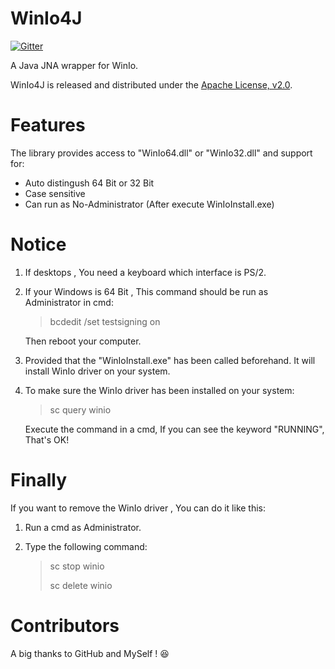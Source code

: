 # WinIo4J

[![Gitter](https://badges.gitter.im/supermoonie/winio4J.svg)](https://gitter.im/supermoonie/winio4J?utm_source=badge&utm_medium=badge&utm_campaign=pr-badge)

A Java JNA wrapper for WinIo.

WinIo4J is released and distributed under the [Apache License, v2.0](http://www.apache.org/licenses/LICENSE-2.0).

# Features

The library provides access to "WinIo64.dll" or "WinIo32.dll" and support for:

- Auto distingush 64 Bit or 32 Bit
- Case sensitive
- Can run as No-Administrator (After execute WinIoInstall.exe)

# Notice

1. If desktops , You need a keyboard which interface is PS/2.

2. If your Windows is 64 Bit , This command should be run as Administrator in cmd:

   > bcdedit /set testsigning on 

   Then reboot your computer.

3. Provided that the "WinIoInstall.exe" has been called beforehand. It will install WinIo driver on your system.

4. To make sure the WinIo driver has been installed on your system:

   > sc query winio

   Execute the command in a cmd, If you can see the keyword "RUNNING", That's OK!

# Finally

If you want to remove the WinIo driver , You can do it like this:

1. Run a cmd as Administrator.

2. Type the following command:

   > sc stop winio
   >
   > sc delete winio

# Contributors

A big thanks to GitHub and MySelf ! :laughing: